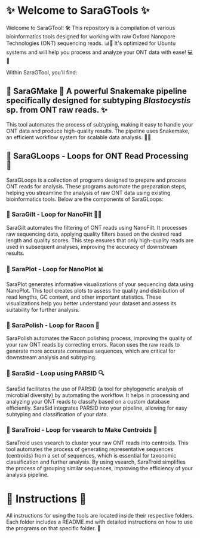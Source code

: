 # ✨ Welcome to SaraGTools ✨

Welcome to SaraGTool! 🛠️ This repository is a compilation of various bioinformatics tools designed for working with raw Oxford Nanopore Technologies (ONT) sequencing reads. 📊🌿 It's optimized for Ubuntu systems and will help you process and analyze your ONT data with ease! 💻🔬

Within SaraGTool, you’ll find: 

## 🧬 SaraGMake 🧬 A powerful Snakemake pipeline specifically designed for subtyping _Blastocystis_ sp. from ONT raw reads. ✨

This tool automates the process of subtyping, making it easy to handle your ONT data and produce high-quality results. The pipeline uses Snakemake, an efficient workflow system for scalable data analysis. 🚀💾

## 🧩 SaraGLoops - Loops for ONT Read Processing 🔄

SaraGLoops is a collection of programs designed to prepare and process ONT reads for analysis. These programs automate the preparation steps, helping you streamline the analysis of raw ONT data using existing bioinformatics tools. Below are the components of SaraGLoops:

### 🔹 SaraGilt - Loop for NanoFilt 🧑‍🔬

SaraGilt automates the filtering of ONT reads using NanoFilt. It processes raw sequencing data, applying quality filters based on the desired read length and quality scores. This step ensures that only high-quality reads are used in subsequent analyses, improving the accuracy of downstream results.

### 🔹 SaraPlot - Loop for NanoPlot 📊

SaraPlot generates informative visualizations of your sequencing data using NanoPlot. This tool creates plots to assess the quality and distribution of read lengths, GC content, and other important statistics. These visualizations help you better understand your dataset and assess its suitability for further analysis.

### 🔹 SaraPolish - Loop for Racon 🧬

SaraPolish automates the Racon polishing process, improving the quality of your raw ONT reads by correcting errors. Racon uses the raw reads to generate more accurate consensus sequences, which are critical for downstream analysis and subtyping.

### 🔹 SaraSid - Loop using PARSID 🔍

SaraSid facilitates the use of PARSID (a tool for phylogenetic analysis of microbial diversity) by automating the workflow. It helps in processing and analyzing your ONT reads to classify based on a custom database efficiently. SaraSid integrates PARSID into your pipeline, allowing for easy subtyping and classification of your data.

### 🔹 SaraTroid - Loop for vsearch to Make Centroids 🔬

SaraTroid uses vsearch to cluster your raw ONT reads into centroids. This tool automates the process of generating representative sequences (centroids) from a set of sequences, which is essential for taxonomic classification and further analysis. By using vsearch, SaraTroid simplifies the process of grouping similar sequences, improving the efficiency of your analysis pipeline.

# 📝 Instructions 📖

All instructions for using the tools are located inside their respective folders. Each folder includes a README.md with detailed instructions on how to use the programs on that specific folder. 📂

